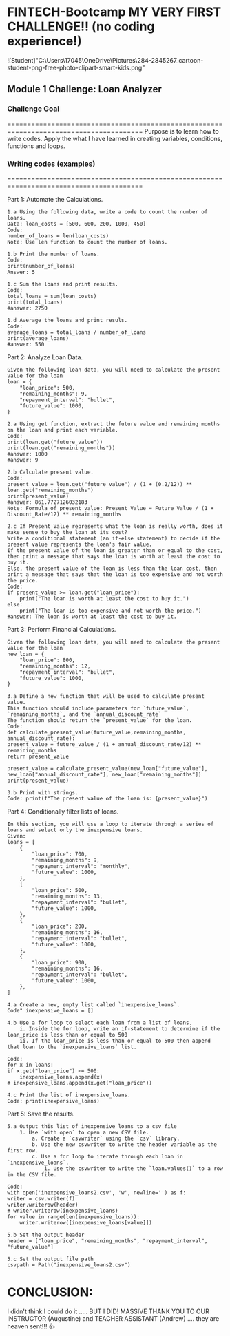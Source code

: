 # FINTECH-Bootcamp MY VERY FIRST CHALLENGE!! (no coding experience!)

![Student]"C:\Users\17045\OneDrive\Pictures\284-2845267_cartoon-student-png-free-photo-clipart-smart-kids.png"

## Module 1 Challenge: Loan Analyzer

### Challenge Goal 
========================================================================================
Purpose is to learn how to write codes.
Apply the what I have learned in creating variables, conditions, functions and loops.


### Writing codes (examples)
========================================================================================

Part 1: Automate the Calculations. 

    1.a Using the following data, write a code to count the number of loans.
    Data: loan_costs = [500, 600, 200, 1000, 450]
    Code: 
    number_of_loans = len(loan_costs)
    Note: Use len function to count the number of loans.

    1.b Print the number of loans.
    Code: 
    print(number_of_loans)
    Answer: 5
    
    1.c Sum the loans and print results.
    Code: 
    total_loans = sum(loan_costs)
    print(total_loans)
    #answer: 2750
    
    1.d Average the loans and print resuls.
    Code: 
    average_loans = total_loans / number_of_loans
    print(average_loans)
    #answer: 550

Part 2: Analyze Loan Data.

    Given the following loan data, you will need to calculate the present value for the loan
    loan = {
        "loan_price": 500,
        "remaining_months": 9,
        "repayment_interval": "bullet",
        "future_value": 1000,
    }

    2.a Using get function, extract the future value and remaining months on the loan and print each variable.
    Code: 
    print(loan.get("future_value"))
    print(loan.get("remaining_months"))
    #answer: 1000
    #answer: 9
    
    2.b Calculate present value.
    Code:
    present_value = loan.get("future_value") / (1 + (0.2/12)) ** loan.get("remaining_months")
    print(present_value)
    #answer: 861.7727126032183
    Note: Formula of present value: Present Value = Future Value / (1 + Discount_Rate/12) ** remaining_months

    2.c If Present Value represents what the loan is really worth, does it make sense to buy the loan at its cost?
    Write a conditional statement (an if-else statement) to decide if the present value represents the loan's fair value.
    If the present value of the loan is greater than or equal to the cost, then print a message that says the loan is worth at least the cost to buy it.
    Else, the present value of the loan is less than the loan cost, then print a message that says that the loan is too expensive and not worth the price.
    Code: 
    if present_value >= loan.get("loan_price"):
        print("The loan is worth at least the cost to buy it.")
    else:
        print("The loan is too expensive and not worth the price.")
    #answer: The loan is worth at least the cost to buy it.
      
Part 3: Perform Financial Calculations.

    Given the following loan data, you will need to calculate the present value for the loan
    new_loan = {
        "loan_price": 800,
        "remaining_months": 12,
        "repayment_interval": "bullet",
        "future_value": 1000,
    }

    3.a Define a new function that will be used to calculate present value.
    This function should include parameters for `future_value`, `remaining_months`, and the `annual_discount_rate`
    The function should return the `present_value` for the loan.
    Code:
    def calculate_present_value(future_value,remaining_months, annual_discount_rate):
    present_value = future_value / (1 + annual_discount_rate/12) ** remaining_months
    return present_value

    present_value = calculate_present_value(new_loan["future_value"], new_loan["annual_discount_rate"], new_loan["remaining_months"])
    print(present_value)

    3.b Print with strings.
    Code: print(f"The present value of the loan is: {present_value}")

Part 4: Conditionally filter lists of loans.

    In this section, you will use a loop to iterate through a series of loans and select only the inexpensive loans.
    Given:
    loans = [
        {
            "loan_price": 700,
            "remaining_months": 9,
            "repayment_interval": "monthly",
            "future_value": 1000,
        },
        {
            "loan_price": 500,
            "remaining_months": 13,
            "repayment_interval": "bullet",
            "future_value": 1000,
        },
        {
            "loan_price": 200,
            "remaining_months": 16,
            "repayment_interval": "bullet",
            "future_value": 1000,
        },
        {
            "loan_price": 900,
            "remaining_months": 16,
            "repayment_interval": "bullet",
            "future_value": 1000,
        },
    ]

    4.a Create a new, empty list called `inexpensive_loans`.
    Code" inexpensive_loans = []
    
    4.b Use a for loop to select each loan from a list of loans.
        i. Inside the for loop, write an if-statement to determine if the loan_price is less than or equal to 500
        ii. If the loan_price is less than or equal to 500 then append that loan to the `inexpensive_loans` list.
        
    Code: 
    for x in loans:
    if x.get("loan_price") <= 500:
        inexpensive_loans.append(x)
    # inexpensive_loans.append(x.get("loan_price"))
       
    4.c Print the list of inexpensive_loans.
    Code: print(inexpensive_loans)

Part 5: Save the results.

    5.a Output this list of inexpensive loans to a csv file
        1. Use `with open` to open a new CSV file.
            a. Create a `csvwriter` using the `csv` library.
            b. Use the new csvwriter to write the header variable as the first row.
            c. Use a for loop to iterate through each loan in `inexpensive_loans`.
                i. Use the csvwriter to write the `loan.values()` to a row in the CSV file.

    Code:
    with open('inexpensive_loans2.csv', 'w', newline='') as f:
    writer = csv.writer(f)
    writer.writerow(header)
    # writer.writerow(inexpensive_loans)
    for value in range(len(inexpensive_loans)):
        writer.writerow([inexpensive_loans[value]])

    5.b Set the output header
    header = ["loan_price", "remaining_months", "repayment_interval", "future_value"]

    5.c Set the output file path
    csvpath = Path("inexpensive_loans2.csv")


# CONCLUSION:

I didn't think I could do it ..... BUT I DID! 
MASSIVE THANK YOU TO OUR INSTRUCTOR (Augustine) and TEACHER ASSISTANT (Andrew) .... they are heaven sent!!! 👍
